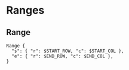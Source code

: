 # Ranges
## Range
```
Range {
  "s": { "r": $START_ROW, "c": $START_COL },
  "e": { "r": $END_ROW, "c": $END_COL },
}
```
